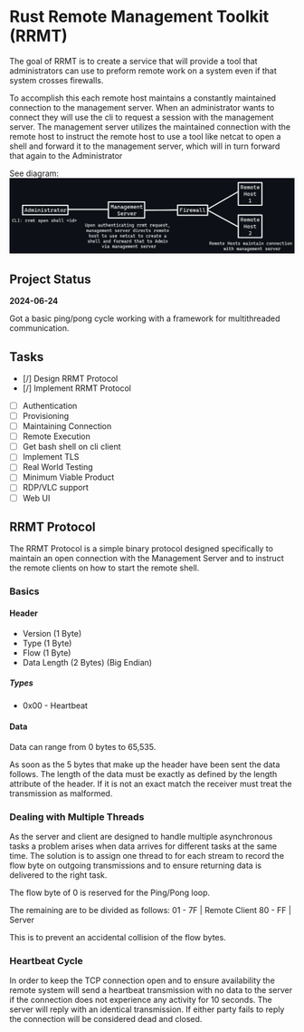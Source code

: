 # Rust Remote Management Toolkit (RRMT)

The goal of RRMT is to create a service that will provide a tool that
administrators can use to preform remote work on a system even if
that system crosses firewalls.

To accomplish this each remote host maintains a constantly maintained
connection to the management server. When an administrator wants to connect
they will use the cli to request a session with the management server.
The management server utilizes the maintained connection with the remote host to instruct the remote host
to use a tool like netcat to open a shell and forward it to the
management server, which will in turn forward that again to the Administrator

See diagram:  
![System Diagram](static/diagram.png?)

## Project Status

**2024-06-24**

Got a basic ping/pong cycle working with a framework for multithreaded communication.

## Tasks

- [/] Design RRMT Protocol
- [/] Implement RRMT Protocol
- [ ] Authentication
- [ ] Provisioning
- [ ] Maintaining Connection
- [ ] Remote Execution
- [ ] Get bash shell on cli client
- [ ] Implement TLS
- [ ] Real World Testing
- [ ] Minimum Viable Product
- [ ] RDP/VLC support
- [ ] Web UI

## RRMT Protocol

The RRMT Protocol is a simple binary protocol designed specifically to maintain
an open connection with the Management Server and to instruct the remote clients
on how to start the remote shell.

### Basics

#### Header

- Version (1 Byte)
- Type (1 Byte)
- Flow (1 Byte)
- Data Length (2 Bytes) (Big Endian)

##### Types

- 0x00 - Heartbeat

#### Data

Data can range from 0 bytes to 65,535.

As soon as the 5 bytes that make up the header have been sent the data follows. The length of the data must be exactly
as
defined by the length attribute of the header. If it is not an exact match the receiver must treat the transmission as
malformed.

### Dealing with Multiple Threads

As the server and client are designed to handle multiple asynchronous tasks a problem arises when data arrives for
different
tasks at the same time. The solution is to assign one thread to for each stream to record the flow byte on outgoing
transmissions and to ensure returning data is delivered to the right task.

The flow byte of 0 is reserved for the Ping/Pong loop.

The remaining are to be divided as follows:
01 - 7F | Remote Client
80 - FF | Server

This is to prevent an accidental collision of the flow bytes.

### Heartbeat Cycle

In order to keep the TCP connection open and to ensure availability the remote system will send a heartbeat transmission
with no data to the server if the connection does not experience any activity for 10 seconds. The server will reply with
an identical transmission. If either party fails to reply the connection will be considered dead and closed.